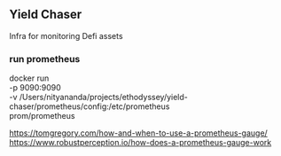 
## Yield Chaser

Infra for monitoring Defi assets


### run prometheus
docker run \
    -p 9090:9090 \
    -v /Users/nityananda/projects/ethodyssey/yield-chaser/prometheus/config:/etc/prometheus \
    prom/prometheus
    
https://tomgregory.com/how-and-when-to-use-a-prometheus-gauge/
https://www.robustperception.io/how-does-a-prometheus-gauge-work